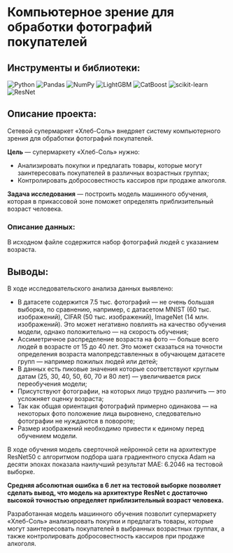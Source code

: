 # Компьютерное зрение для обработки фотографий покупателей

## Инструменты и библиотеки:
![Python](https://img.shields.io/badge/-Python-white?style=flat&logo=python)
![Pandas](https://img.shields.io/badge/-Pandas-white?style=flat&logo=pandas&logoColor=130754)
![NumPy](https://img.shields.io/badge/-NumPy-white?style=flat&logo=NumPy&logoColor=3366C5)
![LightGBM](https://img.shields.io/badge/-LightGBM-white?style=flat&logo=LightGBM)
![CatBoost](https://img.shields.io/badge/-CatBoost-white?style=flat&logo=CatBoost)
![scikit-learn](https://img.shields.io/badge/-scikit-white?style=flat&logo=scikit-learn)
![ResNet](https://img.shields.io/badge/-ResNet-white?style=flat&logo=ResNet)

## Описание проекта:
Сетевой супермаркет «Хлеб-Соль» внедряет систему компьютерного зрения для обработки фотографий покупателей.

**Цель** — супермаркету «Хлеб-Соль» нужно:
* Анализировать покупки и предлагать товары, которые могут заинтересовать покупателей в различных возрастных группах;
* Контролировать добросовестность кассиров при продаже алкоголя.
  
**Задача исследования** — построить  модель машинного обучения, которая в прикассовой зоне поможет определять  приблизительный возраст человека. 
### Описание данных:
В исходном файле содержится набор фотографий людей с указанием возраста.
## Выводы:

В ходе исследовательского анализа данных выявлено:     
* В датасете содержится 7.5 тыс. фотографий — не очень большая выборка, по сравнению, например, с датасетом MNIST (60 тыс. изображений), CIFAR (50 тыс. изображений), ImageNet (14 млн. изображений). Это может негативно повлиять на качество обучения модели, однако положительно — на скорость обучения;
* Ассиметричное распределение возраста на фото — больше всего людей в возрасте от 15 до 40 лет. Это может сказаться на точности определения возраста малопредставленных в обучающем датасете групп — например пожилых людей или детей;
* В данных есть пиковые значения которые соответствуют круглым датам (25, 30, 40, 50, 60, 70 и 80 лет) — увеличивается риск переобучения модели;
* Присутствуют фотографии, на которых лицо трудно различить — это усложняет оценку возраста;
* Так как общая ориентация фотографий примерно одинакова — на некоторых фото положение лица выровнено, следовательно фотографии не нуждаются в повороте;
* Размер изображений необходимо привести к единому перед обучением модели.


В ходе обучения модель сверточной нейронной сети на архитектуре ResNet50 с алгоритмом подбора шага градиентного спуска Adam на десяти эпохах показала наилучший результат MAE: 6.2046 на тестовой выборке.

**Средняя абсолютная ошибка в 6 лет на тестовой выборке позволяет сделать вывод, что модель на архитектуре ResNet с достаточно высокой точностью определяет приблизительный возраст человека.**  

Разработанная модель машинного обучения позволит супермаркету «Хлеб-Соль» анализировать покупки и предлагать товары, которые могут заинтересовать покупателей в выбранных возрастных группах, а также контролировать добросовестность кассиров при продаже алкоголя.
